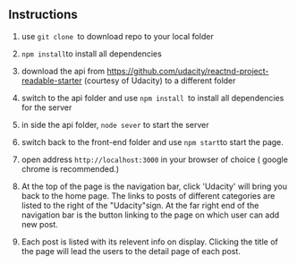 
## Instructions 

1.  use `git clone `to download repo to your local folder

2. `npm install`to install all dependencies

3.  download the api from https://github.com/udacity/reactnd-project-readable-starter (courtesy of Udacity) to a different folder

4.  switch to the api folder and use `npm install `to install all dependencies for the server

5. in side the api folder, `node sever` to start the server

6. switch back to the front-end folder and use `npm start`to start the page.

7. open address `http://localhost:3000` in your browser of choice ( google chrome is recommended.)

8. At the top of the page is the navigation bar, click 'Udacity' will bring you back to the home page. The links to posts of different categories are listed to the right of the "Udacity"sign. At the far right end of the navigation bar is the button linking to the page on which user can add new post.

9. Each post is listed with its relevent info on display. Clicking the title of the page will lead the users to the detail page of each post. 